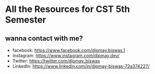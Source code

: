 # All the Resources for CST 5th Semester



## wanna contact with me?

- facebook: https://www.facebook.com/dipmay.biswas.1
- Instagram: https://www.instagram.com/dipmay.dev/
- Twitter: https://twitter.com/dipmay_biswas
- LinkedIn: https://www.linkedin.com/in/dipmay-biswas-72a374227/
